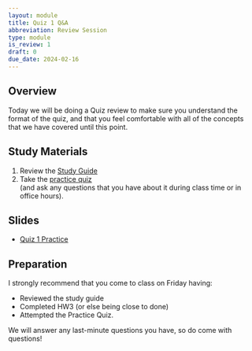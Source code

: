 ```yaml
---
layout: module
title: Quiz 1 Q&A
abbreviation: Review Session
type: module
is_review: 1
draft: 0
due_date: 2024-02-16
---
```


## Overview
Today we will be doing a  Quiz review to make sure you understand the format of the quiz, and that you feel comfortable with all of the concepts that we have covered until this point.

## Study Materials
1. Review the <a href="https://docs.google.com/document/d/1pghuzcrv5KAg9wrsLvzMLOnPyyMnFKwlFmkk6bzPHaU/edit?usp=sharing" target="_blank">Study Guide</a>
2. Take the [practice quiz](../activities/practice-quiz01) <br>(and ask any questions that you have about it during class time or in office hours).

## Slides
* <a href="https://docs.google.com/presentation/d/1QoyF24ZOek-oH0cFlkKyDr5v_6BfVfC5_PDQcJ_TARI/edit?usp=sharing" target="_blank">Quiz 1 Practice</a>

## Preparation
I strongly recommend that you come to class on Friday having:
* Reviewed the study guide
* Completed HW3 (or else being close to done)
* Attempted the Practice Quiz. 

We will answer any last-minute questions you have, so do come with questions!